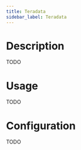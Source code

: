 ```yaml
---
title: Teradata
sidebar_label: Teradata
---
```


# Description

TODO

# Usage

TODO

# Configuration

TODO
